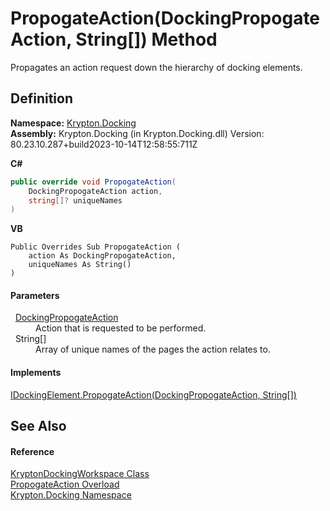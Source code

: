 # PropogateAction(DockingPropogateAction, String[]) Method


Propagates an action request down the hierarchy of docking elements.



## Definition
**Namespace:** <a href="98399376-cf41-9454-4b4d-4fab2ca20bc7.md">Krypton.Docking</a>  
**Assembly:** Krypton.Docking (in Krypton.Docking.dll) Version: 80.23.10.287+build2023-10-14T12:58:55:711Z

**C#**
``` C#
public override void PropogateAction(
	DockingPropogateAction action,
	string[]? uniqueNames
)
```
**VB**
``` VB
Public Overrides Sub PropogateAction ( 
	action As DockingPropogateAction,
	uniqueNames As String()
)
```



#### Parameters
<dl><dt>  <a href="7f54ea85-3f61-4ec0-2801-456b9b81d82e.md">DockingPropogateAction</a></dt><dd>Action that is requested to be performed.</dd><dt>  String[]</dt><dd>Array of unique names of the pages the action relates to.</dd></dl>

#### Implements
<a href="b1a33a70-c488-ed65-4644-6cab49ece25e.md">IDockingElement.PropogateAction(DockingPropogateAction, String[])</a>  


## See Also


#### Reference
<a href="e814f693-ffbf-63be-9a64-6d22d79d6ffd.md">KryptonDockingWorkspace Class</a>  
<a href="25482868-8d27-dd81-7a7e-9e17243ac116.md">PropogateAction Overload</a>  
<a href="98399376-cf41-9454-4b4d-4fab2ca20bc7.md">Krypton.Docking Namespace</a>  
